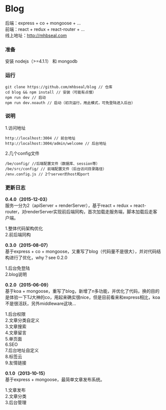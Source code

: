 # Blog
后端：express + co + mongoose + ...  
前端：react + redux + react-router + ...  
线上地址：http://mhbseal.com  

### 准备

安装 nodejs（>=4.1.1） 和 mongodb

### 运行
    
    git clone https://github.com/mhbseal/blog // 仓库
    cd blog && npm install // 安装（可能有点慢）
    npm run dev // 启动
    npm run dev.noauth // 启动（初次运行，用此模式，可免登陆进入后台）
    
### 说明

1.访问地址

    http://localhost:3004 // 前台地址
    http://localhost:3004/admin/welcome // 后台地址
      
2.几个config文件

    /be/config/ //后端配置文件（数据库、session等）
    /be/src/config/ // 前端配置文件（后台访问目录路径）
    /env.config.js // 2个server的host和port

### 更新日志

**0.4.0（2015-12-03）**  
服务一分为2（apiServer + renderServer），基于react + redux + react-router，对renderServer实现前后端同构，首次加载走服务端，脚本加载后走客户端。

1.整体代码架构优化  
2.前后端同构

**0.3.0（2015-08-07）**  
基于express + co + mongoose，又重写了blog（代码量不是很大），并对代码结构进行了优化，why？see 0.2.0

1.后台免登陆  
2.blog说明

**0.2.0（2015-06-09）**  
基于koa + mongoose，重写了blog，新增了n多功能，并优化了代码，换的目的是体验一下TJ大神的co，用起来确实很nice，但是目前看来和express相比，koa不是很活跃，另外middleware这块...

1.后台权限  
2.文章分类自定义  
3.文章搜索  
4.文章留言  
5.单页面  
6.SEO  
7.后台地址自定义  
8.标签云  
9.友情链接

**0.1.0（2013-10-15）**  
基于express + mongoose，最简单文章发布系统。

1.文章发布  
2.文章分类  
3.后台管理
